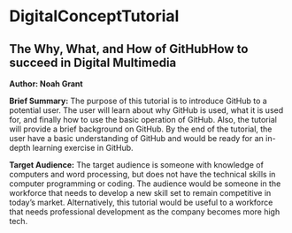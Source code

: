 # DigitalConceptTutorial

## The Why, What, and How of GitHubHow to succeed in Digital Multimedia

**Author:  Noah Grant**

**Brief Summary:**  The purpose of this tutorial is to introduce GitHub to a potential user.  The user will learn about why GitHub is used, what it is used for, and finally how to use the basic operation of GitHub.  Also, the tutorial will provide a brief background on GitHub.  By the end of the tutorial, the user have a basic understanding of GitHub and would be ready for an in-depth learning exercise in GitHub.  

**Target Audience:**  The target audience is someone with knowledge of computers and word processing, but does not have the technical skills in computer programming or coding.  The audience would be someone in the workforce that needs to develop a new skill set to remain competitive in today’s market.  Alternatively, this tutorial would be useful to a workforce that needs professional development as the company becomes more high tech.
